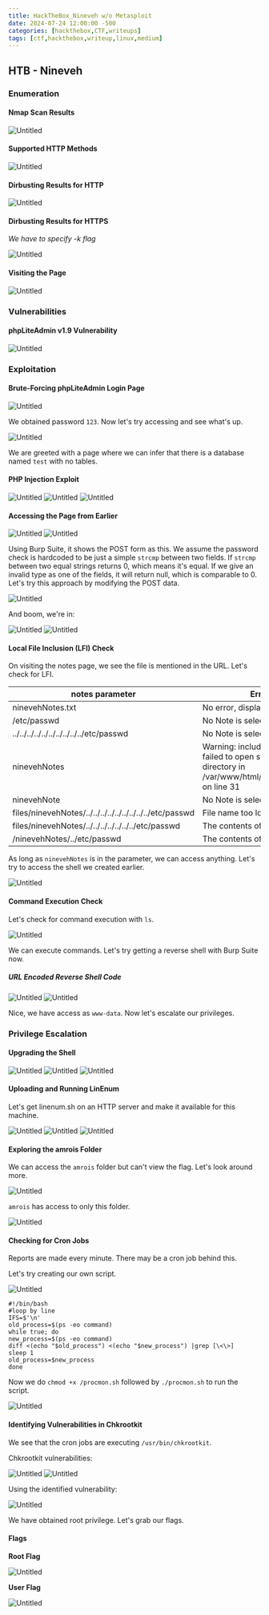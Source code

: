 ```yaml
---
title: HackTheBox_Nineveh w/o Metasploit
date: 2024-07-24 12:00:00 -500
categories: [hackthebox,CTF,writeups]
tags: [ctf,hackthebox,writeup,linux,medium]
---
```


## HTB - Nineveh

### Enumeration

#### Nmap Scan Results

![Untitled](/assets/img/nineveh/1.png)

#### Supported HTTP Methods

![Untitled](/assets/img/nineveh/2.png)

#### Dirbusting Results for HTTP

![Untitled](/assets/img/nineveh/3.png)

#### Dirbusting Results for HTTPS

*We have to specify -k flag*

![Untitled](/assets/img/nineveh/4.png)

#### Visiting the Page

![Untitled](/assets/img/nineveh/5.png)

### Vulnerabilities

#### phpLiteAdmin v1.9 Vulnerability

![Untitled](/assets/img/nineveh/6.png)

### Exploitation

#### Brute-Forcing phpLiteAdmin Login Page

![Untitled](/assets/img/nineveh/7.png)

We obtained password `123`. Now let's try accessing and see what's up.

![Untitled](/assets/img/nineveh/8.png)

We are greeted with a page where we can infer that there is a database named `test` with no tables.

#### PHP Injection Exploit

![Untitled](/assets/img/nineveh/9.png)
![Untitled](/assets/img/nineveh/10.png)
![Untitled](/assets/img/nineveh/11.png)

#### Accessing the Page from Earlier

![Untitled](/assets/img/nineveh/12.png)
![Untitled](/assets/img/nineveh/13.png)

Using Burp Suite, it shows the POST form as this. We assume the password check is hardcoded to be just a simple `strcmp` between two fields. If `strcmp` between two equal strings returns 0, which means it's equal. If we give an invalid type as one of the fields, it will return null, which is comparable to 0. Let's try this approach by modifying the POST data.

![Untitled](/assets/img/nineveh/14.png)

And boom, we're in:

![Untitled](/assets/img/nineveh/15.png)
![Untitled](/assets/img/nineveh/16.png)

#### Local File Inclusion (LFI) Check

On visiting the notes page, we see the file is mentioned in the URL. Let's check for LFI.

| notes parameter | Error Message |
| --- | --- |
| ninevehNotes.txt | No error, displays note |
| /etc/passwd | No Note is selected. |
| ../../../../../../../../../../etc/passwd | No Note is selected. |
| ninevehNotes | Warning: include(files/ninevehNotes): failed to open stream: No such file or directory in /var/www/html/department/manage.php on line 31 |
| ninevehNote | No Note is selected. |
| files/ninevehNotes/../../../../../../../../../etc/passwd | File name too long. |
| files/ninevehNotes/../../../../../../../etc/passwd | The contents of /etc/passwd |
| /ninevehNotes/../etc/passwd | The contents of /etc/passwd |

As long as `ninevehNotes` is in the parameter, we can access anything. Let's try to access the shell we created earlier.

![Untitled](/assets/img/nineveh/17.png)

#### Command Execution Check

Let's check for command execution with `ls`.

![Untitled](/assets/img/nineveh/18.png)

We can execute commands. Let's try getting a reverse shell with Burp Suite now.

##### URL Encoded Reverse Shell Code

![Untitled](/assets/img/nineveh/19.png)
![Untitled](/assets/img/nineveh/20.png)

Nice, we have access as `www-data`. Now let's escalate our privileges.

### Privilege Escalation

#### Upgrading the Shell

![Untitled](/assets/img/nineveh/21.png)
![Untitled](/assets/img/nineveh/22.png)
![Untitled](/assets/img/nineveh/23.png)

#### Uploading and Running LinEnum

Let's get linenum.sh on an HTTP server and make it available for this machine.

![Untitled](/assets/img/nineveh/24.png)
![Untitled](/assets/img/nineveh/25.png)
![Untitled](/assets/img/nineveh/26.png)

#### Exploring the amrois Folder

We can access the `amrois` folder but can't view the flag. Let's look around more.

![Untitled](/assets/img/nineveh/27.png)

`amrois` has access to only this folder.

![Untitled](/assets/img/nineveh/28.png)

#### Checking for Cron Jobs

Reports are made every minute. There may be a cron job behind this.

Let's try creating our own script.

![Untitled](/assets/img/nineveh/29.png)

```
#!/bin/bash
#loop by line
IFS=$'\n'
old_process=$(ps -eo command)
while true; do
new_process=$(ps -eo command)
diff <(echo "$old_process") <(echo "$new_process") |grep [\<\>]
sleep 1
old_process=$new_process
done
```

Now we do `chmod +x /procmon.sh` followed by `./procmon.sh` to run the script.

![Untitled](/assets/img/nineveh/30.png)

#### Identifying Vulnerabilities in Chkrootkit

We see that the cron jobs are executing `/usr/bin/chkrootkit`.

Chkrootkit vulnerabilities:

![Untitled](/assets/img/nineveh/31.png)
![Untitled](/assets/img/nineveh/32.png)

Using the identified vulnerability:

![Untitled](/assets/img/nineveh/33.png)

We have obtained root privilege. Let's grab our flags.

#### Flags

**Root Flag**

![Untitled](/assets/img/nineveh/34.png)

**User Flag**

![Untitled](/assets/img/nineveh/35.png)
